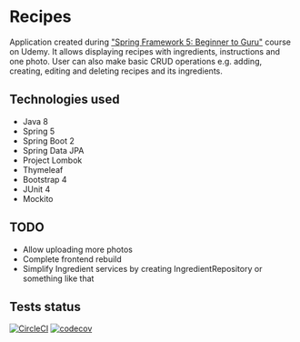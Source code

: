 # Recipes
Application created during ["Spring Framework 5: Beginner to Guru"](https://www.udemy.com/spring-framework-5-beginner-to-guru/learn/v4/) course on Udemy.
It allows displaying recipes with ingredients, instructions and one photo. User
can also make basic CRUD operations e.g. adding, creating, editing and deleting
recipes and its ingredients.

## Technologies used
- Java 8
- Spring 5
- Spring Boot 2
- Spring Data JPA
- Project Lombok 
- Thymeleaf
- Bootstrap 4
- JUnit 4
- Mockito 

## TODO
- Allow uploading more photos
- Complete frontend rebuild
- Simplify Ingredient services by creating IngredientRepository or something like that  

## Tests status
[![CircleCI](https://circleci.com/gh/karolgrudzinski/recipes-udemy-course.svg?style=svg)](https://circleci.com/gh/karolgrudzinski/recipes-udemy-course)
[![codecov](https://codecov.io/gh/karolgrudzinski/recipes-udemy-course/branch/master/graph/badge.svg)](https://codecov.io/gh/karolgrudzinski/recipes-udemy-course)
